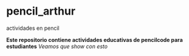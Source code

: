 # pencil_arthur
actividades en pencil

**Este repositorio contiene actividades educativas de pencilcode para estudiantes**
_Veamos que show con esto_ 
